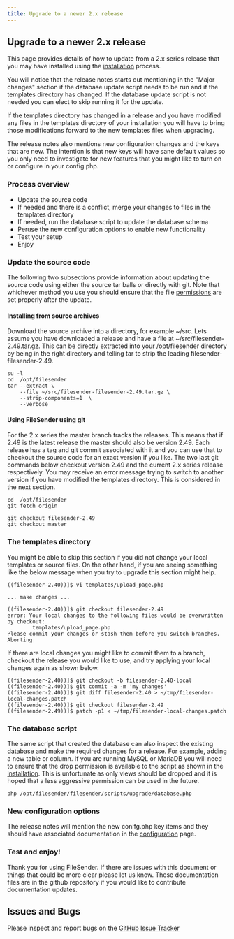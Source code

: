 ```yaml
---
title: Upgrade to a newer 2.x release
---
```


## Upgrade to a newer 2.x release

This page provides details of how to update from a 2.x series release
that you may have installed using the 
[installation](https://docs.filesender.org/filesender/v2.0/install/) process.

You will notice that the release notes starts out mentioning in the 
"Major changes" section if the database update script needs to be run
and if the templates directory has changed. If the database update
script is not needed you can elect to skip running it for the update.

If the templates directory has changed in a release and you have modified 
any files in the templates directory of your installation you will have
to bring those modifications forward to the new templates files when 
upgrading.

The release notes also mentions new configuration changes and the keys
that are new. The intention is that new keys will have sane default
values so you only need to investigate for new features that you might
like to turn on or configure in your config.php.

### Process overview

* Update the source code
* If needed and there is a conflict, merge your changes to files in the templates directory
* If needed, run the database script to update the database schema
* Peruse the new configuration options to enable new functionality
* Test your setup 
* Enjoy

### Update the source code

The following two subsections provide information about updating the
source code using either the source tar balls or directly with git.
Note that whichever method you use you should ensure that the file
[permissions](https://docs.filesender.org/filesender/v2.0/install/#step-3---setup-the-filesender-configuration)
are set properly after the update.

#### Installing from source archives

Download the source archive into a directory, for example ~/src. Lets
assume you have downloaded a release and have a file at
~/src/filesender-2.49.tar.gz. This can be directly extracted into your
/opt/filesender directory by being in the right directory and telling
tar to strip the leading filesender-filesender-2.49.


```
su -l
cd  /opt/filesender
tar --extract \
    --file ~/src/filesender-filesender-2.49.tar.gz \
    --strip-components=1  \
    --verbose

```


#### Using FileSender using git

For the 2.x series the master branch tracks the releases. This means
that if 2.49 is the latest release the master should also be version
2.49. Each release has a tag and git commit associated with it and you
can use that to checkout the source code for an exact version if you
like. The two last git commands below checkout version 2.49 and the
current 2.x series release respectively. You may receive an error message
trying to switch to another version if you have modified the templates directory. 
This is considered in the next section.

```
cd  /opt/filesender
git fetch origin

git checkout filesender-2.49
git checkout master
```

### The templates directory

You might be able to skip this section if you did not change your
local templates or source files. On the other hand, if you are seeing
something like the below message when you try to upgrade this section
might help.

```
((filesender-2.40))]$ vi templates/upload_page.php

... make changes ...

((filesender-2.40))]$ git checkout filesender-2.49
error: Your local changes to the following files would be overwritten by checkout:
        templates/upload_page.php
Please commit your changes or stash them before you switch branches.
Aborting
```

If there are local changes you might like to commit them to a branch,
checkout the release you would like to use, and try applying your
local changes again as shown below.

```
((filesender-2.40))]$ git checkout -b filesender-2.40-local
((filesender-2.40))]$ git commit -a -m 'my changes'
((filesender-2.40))]$ git diff filesender-2.40 > ~/tmp/filesender-local-changes.patch
((filesender-2.40))]$ git checkout filesender-2.49
((filesender-2.49))]$ patch -p1 < ~/tmp/filesender-local-changes.patch
```

### The database script

The same script that created the database can also inspect the
existing database and make the required changes for a release. For
example, adding a new table or column. If you are running MySQL or
MariaDB you will need to ensure that the drop permission is available
to the script as shown in the
[installation](https://docs.filesender.org/filesender/v2.0/install/#option-b---mysql).
This is unfortunate as only views should be dropped and it is hoped
that a less aggressive permission can be used in the future.


```
php /opt/filesender/filesender/scripts/upgrade/database.php
```

### New configuration options

The release notes will mention the new conifg.php key items and they
should have associated documentation in the
[configuration](https://docs.filesender.org/filesender/v2.0/admin/configuration/)
page.

### Test and enjoy!

Thank you for using FileSender. If there are issues with this document
or things that could be more clear please let us know. These
documentation files are in the github repository if you would like to
contribute documentation updates.


## Issues and Bugs

Please inspect and report bugs on the [GitHub Issue
Tracker](https://github.com/filesender/filesender/issues)

